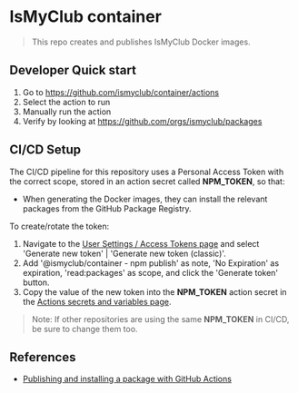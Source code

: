 # IsMyClub container

> This repo creates and publishes IsMyClub Docker images.

## Developer Quick start

1. Go to https://github.com/ismyclub/container/actions
2. Select the action to run
3. Manually run the action
4. Verify by looking at https://github.com/orgs/ismyclub/packages

## CI/CD Setup

The CI/CD pipeline for this repository uses a Personal Access Token with the correct scope, stored in an action secret called **NPM_TOKEN**, so that:

- When generating the Docker images, they can install the relevant packages from the GitHub Package Registry.

To create/rotate the token:

1. Navigate to the [User Settings / Access Tokens page](https://github.com/settings/tokens) and select 'Generate new token' | 'Generate new token (classic)'.
2. Add '@ismyclub/container - npm publish' as note, 'No Expiration' as expiration, 'read:packages' as scope, and click the 'Generate token' button.
3. Copy the value of the new token into the **NPM_TOKEN** action secret in the [Actions secrets and variables page](https://github.com/ismyclub/tools/settings/secrets/actions).

> Note: If other repositories are using the same **NPM_TOKEN** in CI/CD, be sure to change them too.

## References

- [Publishing and installing a package with GitHub Actions](https://docs.github.com/en/packages/managing-github-packages-using-github-actions-workflows/publishing-and-installing-a-package-with-github-actions)
